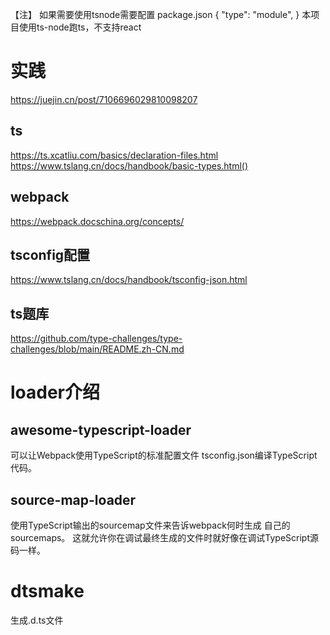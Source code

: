 【注】
如果需要使用tsnode需要配置
package.json
{
  "type": "module",
}
本项目使用ts-node跑ts，不支持react
# 实践
https://juejin.cn/post/7106696029810098207
## ts
https://ts.xcatliu.com/basics/declaration-files.html
https://www.tslang.cn/docs/handbook/basic-types.html()
## webpack
https://webpack.docschina.org/concepts/

## tsconfig配置 
https://www.tslang.cn/docs/handbook/tsconfig-json.html

## ts题库
https://github.com/type-challenges/type-challenges/blob/main/README.zh-CN.md

# loader介绍
 ## awesome-typescript-loader
 可以让Webpack使用TypeScript的标准配置文件 tsconfig.json编译TypeScript代码。 
 ## source-map-loader
 使用TypeScript输出的sourcemap文件来告诉webpack何时生成 自己的sourcemaps。 这就允许你在调试最终生成的文件时就好像在调试TypeScript源码一样。

# dtsmake
生成.d.ts文件
